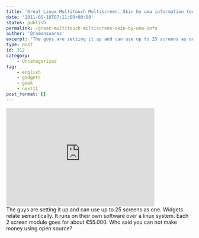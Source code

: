 ```yaml
---
title: 'Great Linux Multitouch Multiscreen: Skin by uma information technologies'
date: '2011-05-18T07:11:00+00:00'
status: publish
permalink: /great-multitouch-multiscreen-skin-by-uma-info
author: '@ramonsuarez'
excerpt: 'The guys are setting it up and can use up to 25 screens as one. Widgets relate semantically. It runs on their own software over a linux system. Each 2 screen module goes for about ???55.000. Who said you can not make money using open source?'
type: post
id: 312
category:
    - Uncategorized
tag:
    - english
    - gadgets
    - geek
    - next11
post_format: []
---
```

<div class="video-player" id="v-RpnWZypf-1"><iframe allow="clipboard-write" allowfullscreen="" aria-label="VideoPress Video Player" frameborder="0" height="266" src="https://videopress.com/embed/RpnWZypf?hd=1&cover=1&loop=0&autoPlay=0&permalink=1&muted=0&controls=1&playsinline=0&useAverageColor=0" title="VideoPress Video Player" width="400"></iframe><script src="https://s0.wp.com/wp-content/plugins/video/assets/js/next/videopress-iframe.js"></script></div>The guys are setting it up and can use up to 25 screens as one. Widgets relate semantically. It runs on their own software over a linux system. Each 2 screen module goes for about €55.000. Who said you can not make money using open source?